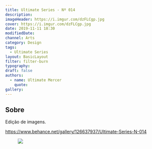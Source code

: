 ```yaml
---
title: Ultimate Series - Nº 014
description:
imageHeader: https://i.imgur.com/dzFLCgp.jpg
cover: https://i.imgur.com/dzFLCgp.jpg
date: 2019-11-11 18:30
modifiedDate:
channel: Arts
category: Design
tags:
  - Ultimate Series
layout: BasicLayout
filter: filter-burn
typography:
draft: false
authors:
  - name: Ultimate Mercer
    quote:
gallery:
---
```


## Sobre

Edição de imagens.

https://www.behance.net/gallery/126637937/Ultimate-Series-N-014

<figure>
<img src="https://i.imgur.com/dzFLCgp.jpg" className="max-w-none mx-auto block"/>
</figure>
